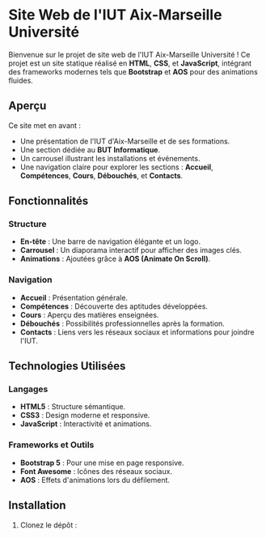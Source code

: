 # Site Web de l'IUT Aix-Marseille Université

Bienvenue sur le projet de site web de l'IUT Aix-Marseille Université ! Ce projet est un site statique réalisé en **HTML**, **CSS**, et **JavaScript**, intégrant des frameworks modernes tels que **Bootstrap** et **AOS** pour des animations fluides.

## Aperçu

Ce site met en avant :
- Une présentation de l'IUT d'Aix-Marseille et de ses formations.
- Une section dédiée au **BUT Informatique**.
- Un carrousel illustrant les installations et événements.
- Une navigation claire pour explorer les sections : **Accueil**, **Compétences**, **Cours**, **Débouchés**, et **Contacts**.

## Fonctionnalités

### Structure
- **En-tête** : Une barre de navigation élégante et un logo.
- **Carrousel** : Un diaporama interactif pour afficher des images clés.
- **Animations** : Ajoutées grâce à **AOS (Animate On Scroll)**.

### Navigation
- **Accueil** : Présentation générale.
- **Compétences** : Découverte des aptitudes développées.
- **Cours** : Aperçu des matières enseignées.
- **Débouchés** : Possibilités professionnelles après la formation.
- **Contacts** : Liens vers les réseaux sociaux et informations pour joindre l'IUT.

## Technologies Utilisées

### Langages
- **HTML5** : Structure sémantique.
- **CSS3** : Design moderne et responsive.
- **JavaScript** : Interactivité et animations.

### Frameworks et Outils
- **Bootstrap 5** : Pour une mise en page responsive.
- **Font Awesome** : Icônes des réseaux sociaux.
- **AOS** : Effets d'animations lors du défilement.

## Installation

1. Clonez le dépôt :
   
